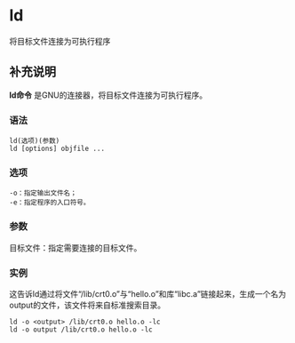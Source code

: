 ld
===

将目标文件连接为可执行程序

## 补充说明

**ld命令** 是GNU的连接器，将目标文件连接为可执行程序。

### 语法

```shell
ld(选项)(参数)
ld [options] objfile ...
```

### 选项

```shell
-o：指定输出文件名；
-e：指定程序的入口符号。
```

### 参数

目标文件：指定需要连接的目标文件。

### 实例

这告诉ld通过将文件“/lib/crt0.o”与“hello.o”和库“libc.a”链接起来，生成一个名为output的文件，该文件将来自标准搜索目录。

```shell
ld -o <output> /lib/crt0.o hello.o -lc
ld -o output /lib/crt0.o hello.o -lc
```


<!-- Linux命令行搜索引擎：https://jaywcjlove.github.io/linux-command/ -->
